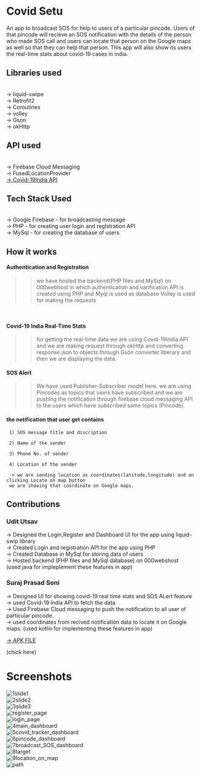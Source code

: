# Covid Setu
An app to broadcast SOS for help to users of a particular pincode. Users of that pincode  will recieve an SOS notification with the details of the person who made SOS call
and users can locate that person on the Google maps as well so that they can help that person. This app will also show its users the real-time stats about covid-19 cases in india. 

## Libraries used
<br>
->  liquid-swipe
<br>
->  Retrofit2
<br>
->  Coroutines
<br>
->  volley
<br>
->  Gson
<br>
->  okHttp
<br>

## API used
<br>
-> Firebase Cloud Messaging
<br>
-> FusedLocationProvider
<br>
<a href=https://drive.google.com/file/d/1LvXQt4Sew_jComP7-lyKzpNJ4DsRByDh/view?usp>
-> Covid-19India API
</a>
<br>


## Tech Stack Used
<br>
-> Google Firebase - for broadcasting message
<br>
-> PHP             - for creating user login and regIstration API
<br>
-> MySql           - for creating the database of users
<br>

## How it works

#### Authentication and Registration

  >>  we have hosted the backend(PHP files and MySql) on 000webhost in which authentication and varification API is created using PHP and Myql is    used as database
   Volley is used for making the requests
<br>

#### Covid-19 India Real-Time Stats


>> for getting the real-time data we are using Covid-19India API and we are making request through okHttp and converting response json to objects through Gson converter liberary and then we are displaying the data.

 #### SOS Alert

 >> We have used Publisher-Subscriber model here. we are using Pincodes as topics that users have subscribed and we are pushing the notification through firebase cloud messaging
    API to the users which have subscribed same topics (Pincode).

  #### the notification that user get contains

     1) SOS message title and discription
   
     2) Name of the sender
 
     3) Phone No. of sender
 
     4) Location of the sender
    
     -> we are sending location as coordinates(latitude,longitude) and on clicking Locate on map button 
     we are showing that coordinate on Google maps.
 
 ## Contributions
 
 ### Udit Utsav
 
 -> Designed the Login,Register and Dashboard UI for the app using liquid-swip library
 <br>
 -> Created Login and registration API for the app using PHP
 <br>
 -> Created Database in MySql for storing data of users
 <br>
 -> Hosted backend (PHP files and MySql database) on 000webshost
 <br>
 (used java for impleplement these features in app)
 
 ### Suraj Prasad Soni 
 -> Designed UI for showing covid-19 real time stats and SOS ALert feature
 <br>
 -> used Covid-19 India API to fetch the data
 <br>
 -> Used Firebase Cloud messaging to push the notification to all user of particular pincode.
 <br>
 -> used coordinates from recived notification data  to locate it on Google maps.
    (used kotlin for implementing these features in app)
    
<a href=shorturl.at/atCW3>
-> APK FILE
</a>   

 (chick here)
 
 
# Screenshots
![1slide1](https://user-images.githubusercontent.com/48099786/124544556-ecfbcf00-de44-11eb-8f6d-f2516eb4bb9a.jpeg)
<br>
![2slide2](https://user-images.githubusercontent.com/48099786/124544560-eec59280-de44-11eb-8115-f6b33049433c.jpeg)
<br>
![3slide3](https://user-images.githubusercontent.com/48099786/124544563-eff6bf80-de44-11eb-8550-3b80b1441853.jpeg)
<br>
![register_page](https://user-images.githubusercontent.com/48099786/124544582-f6853700-de44-11eb-8e21-49634a43eeae.jpeg)
<br>
![login_page](https://user-images.githubusercontent.com/48099786/124544588-f84efa80-de44-11eb-8886-f9c696b2f04f.jpeg)
<br>
![4main_dashboard](https://user-images.githubusercontent.com/48099786/124544613-043abc80-de45-11eb-8fba-ed14d30a00aa.jpeg)
<br>
![5covid_tracker_dashboard](https://user-images.githubusercontent.com/48099786/124544622-07ce4380-de45-11eb-83dd-bf2a1ba7fc4d.jpeg)
<br>
![6pincode_dashboard](https://user-images.githubusercontent.com/48099786/124544638-11f04200-de45-11eb-9238-9a266329f7ab.jpeg)
<br>
![7broadcast_SOS_dashboard](https://user-images.githubusercontent.com/48099786/124544644-174d8c80-de45-11eb-9488-f801669635ba.jpeg)
<br>
![8target](https://user-images.githubusercontent.com/48099786/124544657-1f0d3100-de45-11eb-8b94-4f2aab98c561.jpeg)
<br>
![9location_on_map](https://user-images.githubusercontent.com/48099786/124544670-26ccd580-de45-11eb-852b-a5eb9df656c5.jpeg)
<br>
![path](https://user-images.githubusercontent.com/48099786/124546407-37327f80-de48-11eb-8d8d-0cb9c38368b9.jpeg)
